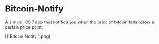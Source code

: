 Bitcoin-Notify
==============

A simple iOS 7 app that notifies you when the price of bitcoin falls below a certain price point.

[](Bitcoin Notify 1.png)
